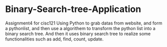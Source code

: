# Binary-Search-tree-Application
Assignment4 for cisc121
Using Python to grab datas from website, and form a pythonlist, 
and then use a algorithem to transform the python list into a binary search tree. 
And then it uses binary search tree to realize some functionalities such as add, find, count, update.
